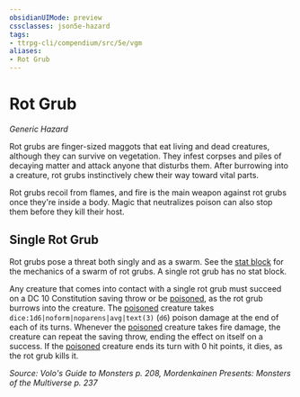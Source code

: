 ```yaml
---
obsidianUIMode: preview
cssclasses: json5e-hazard
tags:
- ttrpg-cli/compendium/src/5e/vgm
aliases:
- Rot Grub
---
```

# Rot Grub
*Generic Hazard*  

Rot grubs are finger-sized maggots that eat living and dead creatures, although they can survive on vegetation. They infest corpses and piles of decaying matter and attack anyone that disturbs them. After burrowing into a creature, rot grubs instinctively chew their way toward vital parts.

Rot grubs recoil from flames, and fire is the main weapon against rot grubs once they're inside a body. Magic that neutralizes poison can also stop them before they kill their host.

## Single Rot Grub

Rot grubs pose a threat both singly and as a swarm. See the [stat block](Інструменти%20ДМ/CLI/bestiary/beast/swarm-of-rot-grubs-mpmm.md) for the mechanics of a swarm of rot grubs. A single rot grub has no stat block.

Any creature that comes into contact with a single rot grub must succeed on a DC 10 Constitution saving throw or be [poisoned](Інструменти%20ДМ/CLI/rules/conditions.md#Poisoned), as the rot grub burrows into the creature. The [poisoned](Інструменти%20ДМ/CLI/rules/conditions.md#Poisoned) creature takes `dice:1d6|noform|noparens|avg|text(3)` (`d6`) poison damage at the end of each of its turns. Whenever the [poisoned](Інструменти%20ДМ/CLI/rules/conditions.md#Poisoned) creature takes fire damage, the creature can repeat the saving throw, ending the effect on itself on a success. If the [poisoned](Інструменти%20ДМ/CLI/rules/conditions.md#Poisoned) creature ends its turn with 0 hit points, it dies, as the rot grub kills it.

*Source: Volo's Guide to Monsters p. 208, Mordenkainen Presents: Monsters of the Multiverse p. 237*